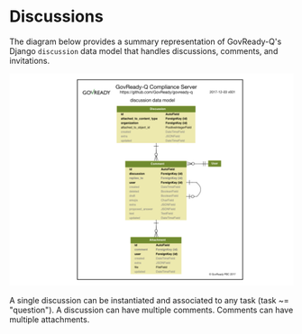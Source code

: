 Discussions
===========

The diagram below provides a summary representation of GovReady-Q's Django `discussion` data model that handles discussions, comments, and invitations.

![Discussion data model (not all tables represented)](assets/govready-q-discussion-erd.png)

A single discussion can be instantiated and associated to any task (task ~= "question"). A discussion can have multiple comments. Comments can have multiple attachments.
